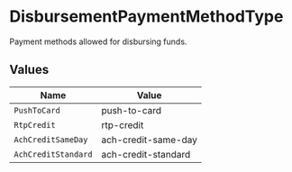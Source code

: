# DisbursementPaymentMethodType

Payment methods allowed for disbursing funds.


## Values

| Name                | Value               |
| ------------------- | ------------------- |
| `PushToCard`        | push-to-card        |
| `RtpCredit`         | rtp-credit          |
| `AchCreditSameDay`  | ach-credit-same-day |
| `AchCreditStandard` | ach-credit-standard |